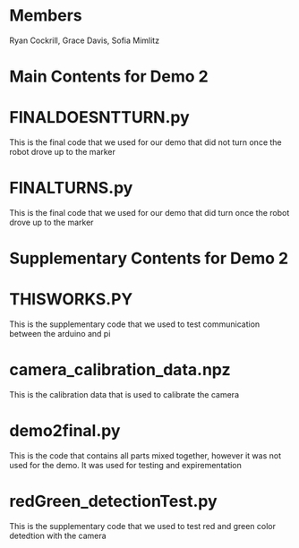 # Members
Ryan Cockrill, Grace Davis, Sofia Mimlitz

# Main Contents for Demo 2

  # FINALDOESNTTURN.py
  This is the final code that we used for our demo that did not turn once the robot drove up to the marker

  # FINALTURNS.py
  This is the final code that we used for our demo that did turn once the robot drove up to the marker

# Supplementary Contents for Demo 2

  # THISWORKS.PY
  This is the supplementary code that we used to test communication between the arduino and pi

  # camera_calibration_data.npz
  This is the calibration data that is used to calibrate the camera

  # demo2final.py
  This is the code that contains all parts mixed together, however it was not used for the demo. It was used for testing and expirementation

  # redGreen_detectionTest.py
  This is the supplementary code that we used to test red and green color detedtion with the camera
